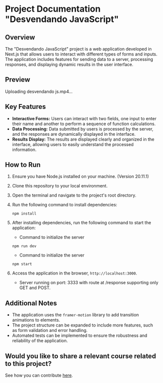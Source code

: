 # Project Documentation "Desvendando JavaScript"

## Overview

The "Desvendando JavaScript" project is a web application developed in Next.js that allows users to interact with different types of forms and inputs. The application includes features for sending data to a server, processing responses, and displaying dynamic results in the user interface.

## Preview
Uploading desvendando js.mp4…


## Key Features

- **Interactive Forms:** Users can interact with two fields, one input to enter their name and another to perform a sequence of function calculations.
- **Data Processing:** Data submitted by users is processed by the server, and the responses are dynamically displayed in the interface.
- **Results Display:** The results are displayed clearly and organized in the interface, allowing users to easily understand the processed information.

## How to Run

1. Ensure you have Node.js installed on your machine. (Version 20.11.1)
2. Clone this repository to your local environment.
3. Open the terminal and navigate to the project's root directory.
4. Run the following command to install dependencies:

   ```
   npm install
   ```

5. After installing dependencies, run the following command to start the application:
   - Command to initialize the server

   ```
   npm run dev
   ```

   - Command to initialize the server

   ```
   npm start
   ```

6. Access the application in the browser, `http://localhost:3000`.
   - Server running on port: 3333 with route at /response
     supporting only GET and POST.

## Additional Notes

- The application uses the `framer-motion` library to add transition animations to elements.
- The project structure can be expanded to include more features, such as form validation and error handling.
- Automated tests can be implemented to ensure the robustness and reliability of the application.

## Would you like to share a relevant course related to this project?
See how you can contribute [here](CONTRIBUTING.md).
